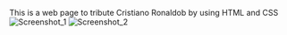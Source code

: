  This is a web page to tribute Cristiano Ronaldob by using HTML and CSS
![Screenshot_1](https://github.com/Rawatabhi7/Ronaldo_Tribute_Page_HTML-CSS/assets/142040983/dcabac90-4b64-4b7c-bb2f-378350ab5c56)
![Screenshot_2](https://github.com/Rawatabhi7/Ronaldo_Tribute_Page_HTML-CSS/assets/142040983/0e4701cf-bc8a-4dde-b12e-92b79c0f6074)
